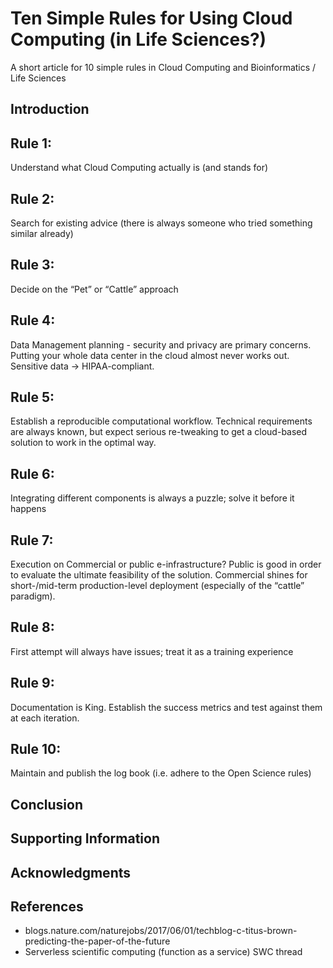 # Ten Simple Rules for Using Cloud Computing (in Life Sciences?)
A short article for 10 simple rules in Cloud Computing and Bioinformatics / Life Sciences


## Introduction


## Rule 1:

Understand what Cloud Computing actually is (and stands for)

## Rule 2:

Search for existing advice (there is always someone who tried something similar already)

## Rule 3:

Decide on the “Pet” or “Cattle” approach

## Rule 4:

Data Management planning - security and privacy are primary concerns. Putting your whole data center in the cloud almost never works out. Sensitive data -> HIPAA-compliant.

## Rule 5:

Establish a reproducible computational workflow. Technical requirements are always known, but expect serious re-tweaking to get a cloud-based solution to work in the optimal way.

## Rule 6:

Integrating different components is always a puzzle; solve it before it happens

## Rule 7:

Execution on Commercial or public e-infrastructure? Public is good in order to evaluate the ultimate feasibility of the solution. Commercial shines for short-/mid-term production-level deployment (especially of the “cattle” paradigm).

## Rule 8:

First attempt will always have issues; treat it as a training experience

## Rule 9:

Documentation is King. Establish the success metrics and test against them at each iteration.

## Rule 10:

Maintain and publish the log book (i.e. adhere to the Open Science rules)

## Conclusion


## Supporting Information


## Acknowledgments


## References

* blogs.nature.com/naturejobs/2017/06/01/techblog-c-titus-brown-predicting-the-paper-of-the-future
* Serverless scientific computing (function as a service) SWC thread
